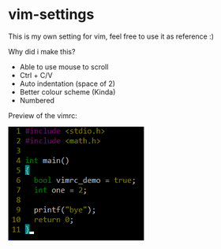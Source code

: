 # vim-settings
This is my own setting for vim, feel free to use it as reference :)

Why did i make this?
- Able to use mouse to scroll 
- Ctrl + C/V
- Auto indentation (space of 2)
- Better colour scheme (Kinda)
- Numbered 

Preview of the vimrc:

![Preview](https://github.com/maxxyx96/mini.vimrc/blob/master/preview.PNG)

